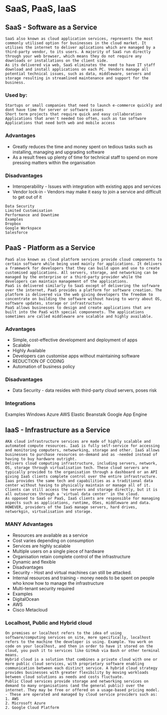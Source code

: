 # SaaS, PaaS, IaaS


## SaaS - Software as a Service
```
SaaS also known as cloud application services, represents the most commonly utilised option for businesses in the cloud market. It utilises the internet to deliver aplications which are managed by a third-party vendor, to its users. A majority of SaaS run directly through your web browser, which means they do not require any downloads or installations on the client side.
As its delivered via web, SaaS eliminates the need to have IT staff download and install applications on each PC. Vendors manage all potential technical issues, such as data, middleware, servers and storage resulting in streamlined maintenance and support for the business.
```
### Used by:
```
Startups or small companies that need to launch e-commerce quickly and dont have time for server or software issues
Short term projects that require quick and easy collaboration
Applications that aren't needed too often, such as tax software
Applications that need both web and mobile access
```
### Advantages

- Greatly reduces the time and money spent on tedious tasks such as installing, managing and upgrading software
- As a result frees up plenty of time for technical staff to spend on more pressing matters within the organisation
### Disadvantages
- Interoperability - Issues with integration with existing apps and services
- Vendor lock-in - Vendors may make it easy to join a service and difficult to get out of it
```
Data Security
Limited Customisation
Performance and Downtime
Examples
Dropbox
Google Workspace
Salesforce
```

## PaaS - Platform as a Service
```
PaaS also known as cloud platform services provide cloud components to certain software while being used mainly for applications. It delivers a framework for developers that they can build upon and use to create customised applications. All servers, storage, and networking can be managed by the enterprise or a third-party provider while the developers can maintain management of the applications.
PaaS is delivered similarly to SaaS except of delivering the sofrware over the internet, PaaS provides a platform for software creation. The platform is delivered via the web giving developers the freedom to concentrate on building the software without having to worry about OS, software updates, storage or infrastructure.
PaaS allows businesses to design and create applications that are built into the PaaS with special componenets. The applications sometimes are called middleware are scalable and highly available.
```
### Advantages
- Simple, cost-effective development and deployment of apps
- Scalable
- Highly Available
- Developers can customise apps without maintaining software
- REDUCTION OF CODING
- Automation of business policy
### Disadvantages
- Data Security - data resides with third-party cloud servers, poses risk
### Integrations
Examples
Windows Azure
AWS Elastic Beanstalk
Google App Engine

## IaaS - Infrastructure as a Service
```
AKA cloud infrastructure services are made of highly scalable and automated compute resources. IaaS is fully self-service for accessing and monitoring computers, netwowrking, storage and other. IaaS allows businesses to purchase resources on-demand and as -needed instead of having to buy hardware outright.
Delivers cloud computing infrastructure, including servers, network, OS, storage through virtualisation tech. These cloud servers are typically provided to the organisation through a dashboard or an API giving IaaS clients complete control over the entire infrastructure. Iaas provides the same tech and capabilities as a traditional data center without having to physically maintain or manage all of it. Clients can still access the servers and storage directly, but it is all outsources through a 'virtual data center' in the cloud.
As opposed to SaaS or PaaS, IaaS clients are responsible for managing aspects such as applications, runtime, OSes, middleware and data. HOWEVER, providers of the IaaS manage servers, hard drives, networkgin, virtualisation and storage.
```
### MANY Advantages
- Resources are available as a service
- Cost varies depending on consumption
- Services are highly scalable
- Multiple users on a single piece of hardware
- Organisation retain complete control of the infrastructure
- Dynamic and flexible
- Disadvantages
- Security - Host and virtual machines can still be attacked.
- Internal resources and training - money needs to be spent on people who know how to manage the infrastructure
- Multi-tenant security required
- Examples
- DigitalOcean
- AWS
- Cisco Metacloud

### Localhost, Public and Hybrid cloud
```
On premises or localhost refers to the idea of using software/computing services on site, more specifically, localhost refers to the machine the developer is using. Example. You work on code on your localhost, and then in order to have it stored on the cloud, you push it to services like GitHub via Bash or other terminal means.
Hybrid cloud is a solution that combines a private cloud with one or more public cloud services, with proprietary software enabling communication between each distinct service. A hybrid cloud strategy provides businesses with greater flexibility by moving workloads between cloud solutions as needs and costs fluctuate.
Public Cloud services provide storage and networking services on demand to many organisations (and the general public) over the internet. They may be free or offered on a usage-based pricing model. 
- These are operated and managed by cloud service providers such as:
1. AWS
2. Microsoft Azure
2. Google Cloud Platform
```
